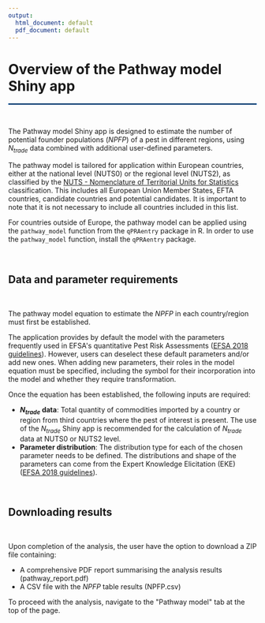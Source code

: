 ```yaml
---
output:
  html_document: default
  pdf_document: default
---
```


# Overview of the Pathway model Shiny app

<hr style="border:1px solid #1E68BA">
<br>

The Pathway model Shiny app is designed to estimate the number of potential 
founder populations $(\mathit{NPFP})$ of a pest in different regions, using 
$N_{trade}$ data combined with additional user-defined parameters.


The pathway model is tailored for application within European countries, 
either at the national level (NUTS0) or the regional level (NUTS2), as classified by the 
[NUTS - Nomenclature of Territorial Units for Statistics](https://ec.europa.eu/eurostat/web/nuts) classification. This includes all European Union Member States, EFTA countries,
candidate countries and potential candidates. 
It is important to note that it is not necessary to include all countries 
included in this list.

For countries outside of Europe, the pathway model can be applied using the `pathway_model` 
function from the `qPRAentry` package in R. In order to use the `pathway_model` 
function, install the `qPRAentry` package.

<br>

## Data and parameter requirements
<br>

The pathway model equation to estimate the $\mathit{NPFP}$ in each country/region 
must first be established. 

The application provides by default the model with the parameters frequently 
used in EFSA's quantitative Pest Risk Assessments ([EFSA 2018 guidelines](https://doi.org/10.2903/j.efsa.2018.5350)). 
However, users can deselect these default parameters and/or add new ones.
When adding new parameters, their roles in the model equation must be specified, 
including the symbol for their incorporation into the model 
and whether they require transformation.


Once the equation has been established, the following inputs are required:
- **$N_{trade}$ data**: Total quantity of commodities imported by 
a country or region from third countries where the pest of interest is present.
The use of the $N_{trade}$ Shiny app is recommended for the calculation of 
$N_{trade}$ data at NUTS0 or NUTS2 level.
- **Parameter distribution**: The distribution type for each of the chosen 
parameter needs to be defined. The distributions and shape of the parameters 
can come from the Expert Knowledge Elicitation (EKE)
([EFSA 2018 guidelines](https://doi.org/10.2903/j.efsa.2018.5350)). 

<br>


## Downloading results

<br>

Upon completion of the analysis, the user have the option to download a 
ZIP file containing:

- A comprehensive PDF report summarising the analysis results (pathway_report.pdf)
- A CSV file with the $\mathit{NPFP}$ table results (NPFP.csv)

To proceed with the analysis, navigate to the "Pathway model" tab at the top of the page.